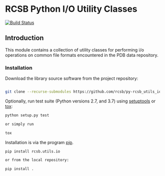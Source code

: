 # RCSB Python I/O Utility Classes

[![Build Status](https://dev.azure.com/rcsb/RCSB%20PDB%20Python%20Projects/_apis/build/status/rcsb.py-rcsb_utils_io?branchName=master)](https://dev.azure.com/rcsb/RCSB%20PDB%20Python%20Projects/_build/latest?definitionId=13&branchName=master)

## Introduction

This module contains a collection of utility classes for performing i/o operations on common
file formats encountered in the PDB data repository.

### Installation

Download the library source software from the project repository:

```bash

git clone --recurse-submodules https://github.com/rcsb/py-rcsb_utils_io.git

```

Optionally, run test suite (Python versions 2.7, and 3.7) using
[setuptools](https://setuptools.readthedocs.io/en/latest/) or
[tox](http://tox.readthedocs.io/en/latest/example/platform.html):

```bash
python setup.py test

or simply run

tox
```

Installation is via the program [pip](https://pypi.python.org/pypi/pip).

```bash
pip install rcsb.utils.io

or from the local repository:

pip install .
```
